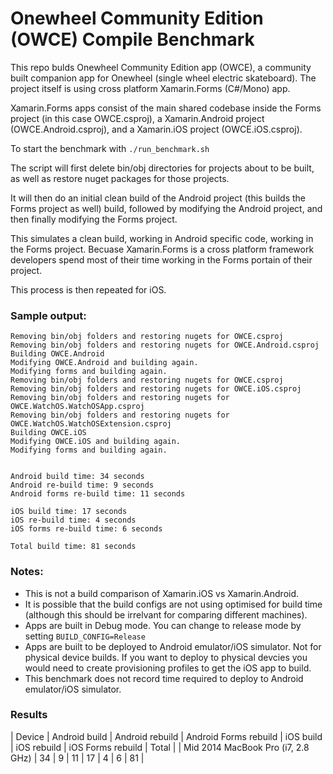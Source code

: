 Onewheel Community Edition (OWCE) Compile Benchmark
===========

This repo bulds Onewheel Community Edition app (OWCE), a community built companion app for Onewheel (single wheel electric skateboard). The project itself is using cross platform Xamarin.Forms (C#/Mono) app.

Xamarin.Forms apps consist of the main shared codebase inside the Forms project (in this case OWCE.csproj), a Xamarin.Android project (OWCE.Android.csproj), and a Xamarin.iOS project (OWCE.iOS.csproj).

To start the benchmark with `./run_benchmark.sh`

The script will first delete bin/obj directories for projects about to be built, as well as restore nuget packages for those projects. 

It will then do an initial clean build of the Android project (this builds the Forms project as well) build, followed by modifying the Android project, and then finally modifying the Forms project. 

This simulates a clean build, working in Android specific code, working in the Forms project. Becuase Xamarin.Forms is a cross platform framework developers spend most of their time working in the Forms portain of their project.

This process is then repeated for iOS.

### Sample output:
```
Removing bin/obj folders and restoring nugets for OWCE.csproj
Removing bin/obj folders and restoring nugets for OWCE.Android.csproj
Building OWCE.Android
Modifying OWCE.Android and building again.
Modifying forms and building again.
Removing bin/obj folders and restoring nugets for OWCE.csproj
Removing bin/obj folders and restoring nugets for OWCE.iOS.csproj
Removing bin/obj folders and restoring nugets for OWCE.WatchOS.WatchOSApp.csproj
Removing bin/obj folders and restoring nugets for OWCE.WatchOS.WatchOSExtension.csproj
Building OWCE.iOS
Modifying OWCE.iOS and building again.
Modifying forms and building again.


Android build time: 34 seconds
Android re-build time: 9 seconds
Android forms re-build time: 11 seconds

iOS build time: 17 seconds
iOS re-build time: 4 seconds
iOS forms re-build time: 6 seconds

Total build time: 81 seconds

```

### Notes:
- This is not a build comparison of Xamarin.iOS vs Xamarin.Android.
- It is possible that the build configs are not using optimised for build time (although this should be irrelvant for comparing different machines).
- Apps are built in Debug mode. You can change to release mode by setting `BUILD_CONFIG=Release`
- Apps are built to be deployed to Android emulator/iOS simulator. Not for physical device builds. If you want to deploy to physical devcies you would need to create provisioning profiles to get the iOS app to build.
- This benchmark does not record time required to deploy to Android emulator/iOS simulator.

### Results
| Device | Android build | Android rebuild | Android Forms rebuild | iOS build | iOS rebuild | iOS Forms rebuild | Total |
| Mid 2014 MacBook Pro (i7, 2.8 GHz) | 34 | 9 | 11 | 17 | 4 |  6 | 81 |
